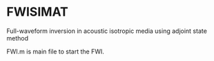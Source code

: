 # FWISIMAT
Full-waveform inversion in acoustic isotropic media using adjoint state method

FWI.m is main file to start the FWI.
